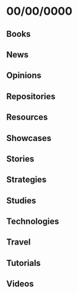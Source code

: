 # 00/00/0000

## Books

## News

## Opinions

## Repositories

## Resources

## Showcases

## Stories

## Strategies

## Studies

## Technologies

## Travel

## Tutorials

## Videos
